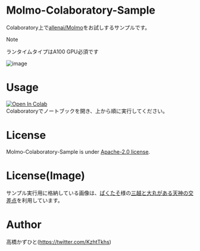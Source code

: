 # Molmo-Colaboratory-Sample
Colaboratory上で[allenai/Molmo](https://huggingface.co/collections/allenai/molmo-66f379e6fe3b8ef090a8ca19)をお試しするサンプルです。<bR>

> [!NOTE]
> ランタイムタイプはA100 GPU必須です

![image](https://github.com/user-attachments/assets/49a9e3e5-a364-4d6c-ac1d-6dd9f79f7ae6)

# Usage
[![Open In Colab](https://colab.research.google.com/assets/colab-badge.svg)](https://colab.research.google.com/github/Kazuhito00/Molmo-Colaboratory-Sample/blob/main/Molmo-Colaboratory-Sample.ipynb)<br>
Colaboratoryでノートブックを開き、上から順に実行してください。

# License 
Molmo-Colaboratory-Sample is under [Apache-2.0 license](LICENSE).

# License(Image)
サンプル実行用に格納している画像は、[ぱくたそ](https://www.pakutaso.com)様の[三越と大丸がある天神の交差点](https://www.pakutaso.com/20210618154post-35149.html)を利用しています。

# Author
高橋かずひと(https://twitter.com/KzhtTkhs)
